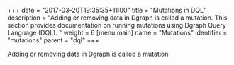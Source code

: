 +++
date = "2017-03-20T19:35:35+11:00"
title = "Mutations in DQL"
description = "Adding or removing data in Dgraph is called a mutation. This section provides documentation on running mutations using Dgraph Query Language (DQL). "
weight = 6
[menu.main]
  name = "Mutations"
  identifier = "mutations"
  parent = "dql"
+++

Adding or removing data in Dgraph is called a mutation.